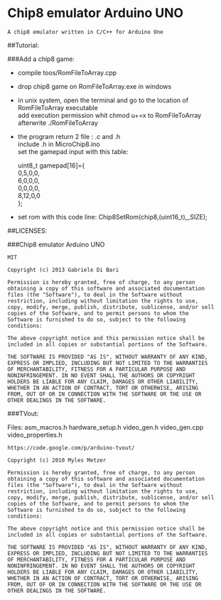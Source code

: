 Chip8 emulator Arduino UNO
==========================

    A chip8 emulator written in C/C++ for Arduino One

##Tutorial:

###Add a chip8 game:

* compile toos/RomFileToArray.cpp  

* drop chip8 game on RomFileToArray.exe in windows  

* in unix system, open the terminal and go to the location of RomFileToArray executable  
  add execution permission whit chmod u+=x to RomFileToArray  
  afterwrite ./RomFileToArray <chip8 game path>  

* the program return 2 file : <game>.c and <game>.h  
  include <game>.h  in MicroChip8.ino  
  set the gamepad input with this table:  

     uint8_t gamepad[16]={  
        0,5,0,0,  
        6,0,0,0,  
        0,0,0,0,  
        8,12,0,0  
        };

* set rom with this code line: 
  Chip8SetRom(chip8,(uint16_t)<game>,<game>_SIZE);
    
    

##LICENSES:

###Chip8 emulator Arduino UNO 

    MIT
    
    Copyright (c) 2013 Gabriele Di Bari
    
    Permission is hereby granted, free of charge, to any person
    obtaining a copy of this software and associated documentation
    files (the "Software"), to deal in the Software without
    restriction, including without limitation the rights to use,
    copy, modify, merge, publish, distribute, sublicense, and/or sell
    copies of the Software, and to permit persons to whom the
    Software is furnished to do so, subject to the following
    conditions:
    
    The above copyright notice and this permission notice shall be
    included in all copies or substantial portions of the Software.
    
    THE SOFTWARE IS PROVIDED "AS IS", WITHOUT WARRANTY OF ANY KIND,
    EXPRESS OR IMPLIED, INCLUDING BUT NOT LIMITED TO THE WARRANTIES
    OF MERCHANTABILITY, FITNESS FOR A PARTICULAR PURPOSE AND
    NONINFRINGEMENT. IN NO EVENT SHALL THE AUTHORS OR COPYRIGHT
    HOLDERS BE LIABLE FOR ANY CLAIM, DAMAGES OR OTHER LIABILITY,
    WHETHER IN AN ACTION OF CONTRACT, TORT OR OTHERWISE, ARISING
    FROM, OUT OF OR IN CONNECTION WITH THE SOFTWARE OR THE USE OR
    OTHER DEALINGS IN THE SOFTWARE.



###TVout:

Files:
    asm_macros.h
    hardware_setup.h
    video_gen.h
    video_gen.cpp
    video_properties.h

    https://code.google.com/p/arduino-tvout/

    Copyright (c) 2010 Myles Metzer
    
    Permission is hereby granted, free of charge, to any person
    obtaining a copy of this software and associated documentation
    files (the "Software"), to deal in the Software without
    restriction, including without limitation the rights to use,
    copy, modify, merge, publish, distribute, sublicense, and/or sell
    copies of the Software, and to permit persons to whom the
    Software is furnished to do so, subject to the following
    conditions:
    
    The above copyright notice and this permission notice shall be
    included in all copies or substantial portions of the Software.
    
    THE SOFTWARE IS PROVIDED "AS IS", WITHOUT WARRANTY OF ANY KIND,
    EXPRESS OR IMPLIED, INCLUDING BUT NOT LIMITED TO THE WARRANTIES
    OF MERCHANTABILITY, FITNESS FOR A PARTICULAR PURPOSE AND
    NONINFRINGEMENT. IN NO EVENT SHALL THE AUTHORS OR COPYRIGHT
    HOLDERS BE LIABLE FOR ANY CLAIM, DAMAGES OR OTHER LIABILITY,
    WHETHER IN AN ACTION OF CONTRACT, TORT OR OTHERWISE, ARISING
    FROM, OUT OF OR IN CONNECTION WITH THE SOFTWARE OR THE USE OR
    OTHER DEALINGS IN THE SOFTWARE.
